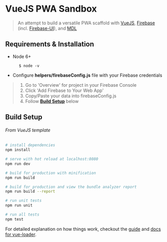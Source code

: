 # VueJS PWA Sandbox

> An attempt to build a versatile PWA scaffold with [VueJS](https://vuejs.org/), [Firebase](https://firebase.google.com/) (incl. [Firebase-UI](https://github.com/firebase/firebaseui-web)), and [MDL](https://getmdl.io)

## Requirements & Installation
* Node 6+
```
      $ node -v
```
* Configure **helpers/firebaseConfig.js** file with your Firebase credentials

> 1. Go to 'Overview' for project in your Firebase Console
> 3. Click 'Add Firebase to Your Web App'
> 4. Copy/Paste your data into firebaseConfig.js
> 5. Follow [**Build Setup**](#build-setup) below

## Build Setup
###### From VueJS template

``` bash
# install dependencies
npm install

# serve with hot reload at localhost:8080
npm run dev

# build for production with minification
npm run build

# build for production and view the bundle analyzer report
npm run build --report

# run unit tests
npm run unit

# run all tests
npm test
```

For detailed explanation on how things work, checkout the [guide](http://vuejs-templates.github.io/webpack/) and [docs for vue-loader](http://vuejs.github.io/vue-loader).
